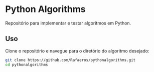 # Python Algorithms

Repositório para implementar e testar algoritmos em Python.

## Uso

Clone o repositório e navegue para o diretório do algoritmo desejado:

```bash
git clone https://github.com/Rafaeros/pythonalgorithms.git
cd pythonalgorithms